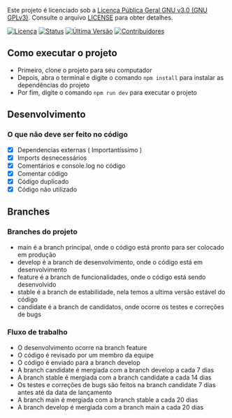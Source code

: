 Este projeto é licenciado sob a [Licença Pública Geral GNU v3.0 (GNU GPLv3)](https://www.gnu.org/licenses/gpl-3.0). Consulte o arquivo [LICENSE](LICENSE) para obter detalhes.

[![Licença](https://img.shields.io/badge/Licença-GNU%20GPLv3-brightgreen.svg)](https://www.gnu.org/licenses/gpl-3.0)
[![Status](https://img.shields.io/badge/Status-Em%20Desenvolvimento-yellow.svg)](https://github.com/meucontato/swiftpag-gestor)
[![Última Versão](https://img.shields.io/badge/Versão-1.0-blue.svg)](https://github.com/meucontato/swiftpag-gestor/releases)
[![Contribuidores](https://img.shields.io/badge/Contribuidores-3-orange.svg)](https://github.com/meucontato/swiftpag-gestor/graphs/contributors)

## Como executar o projeto
- Primeiro, clone o projeto para seu computador
- Depois, abra o terminal e digite o comando `npm install` para instalar as dependências do projeto
- Por fim, digite o comando `npm run dev` para executar o projeto

## Desenvolvimento
### O que não deve ser feito no código
- [x] Dependencias externas ( Importantíssimo )
- [x] Imports desnecessários
- [x] Comentários e console.log no código
- [x] Comentar código
- [x] Código duplicado
- [x] Código não utilizado

## Branches
### Branches do projeto
- main é a branch principal, onde o código está pronto para ser colocado em produção
- develop é a branch de desenvolvimento, onde o código está em desenvolvimento
- feature é a branch de funcionalidades, onde o código está sendo desenvolvido
- stable é a branch de estabilidade, nela temos a ultima versão estável do código
- candidate é a branch de candidatos, onde ocorre os testes e correções de bugs

### Fluxo de trabalho
- O desenvolvimento ocorre na branch feature
- O código é revisado por um membro da equipe
- O código é enviado para a branch develop
- A branch candidate é mergiada com a branch develop a cada 7 dias
- A branch stable é mergiada com a branch candidate a cada 14 dias
- Os testes e correções de bugs são feitos na branch candidate 7 dias antes até da data de lançamento
- A branch main é mergiada com a branch stable a cada 20 dias
- A branch develop é mergiada com a branch main a cada 20 dias
